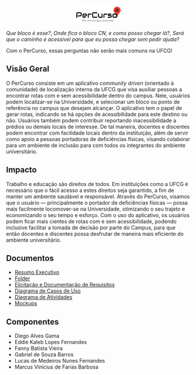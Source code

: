 <p align="center">
  <img width="128" src="https://github.com/lucasmedeiros/percurso/blob/master/percurso-logo.png">
</p>

*Que bloco é esse?*, *Onde fica o bloco CN, e como posso chegar lá?*, *Será que o caminho é acessível para que eu possa chegar sem pedir ajuda?*

Com o PerCurso, essas perguntas não serão mais comuns na UFCG!

## Visão Geral

O PerCurso consiste em um aplicativo *community driven* (orientado à comunidade) de localização interna da UFCG que visa auxiliar pessoas a encontrar rotas com e sem acessibilidade dentro do campus. Nele, usuários podem localizar-se na Universidade, e selecionar um bloco ou ponto de referência no campus que desejam alcançar. O aplicativo tem o papel de gerar rotas, indicando se há opções de acessibilidade para este destino ou não. Usuários também podem contribuir reportando inacessibilidade a prédios ou demais locais de interesse. De tal maneira, docentes e discentes podem encontrar com facilidade locais dentro da instituição, além de servir como apoio a pessoas portadoras de deficiências físicas, visando colaborar para um ambiente de inclusão para com todos os integrantes do ambiente universitário.

## Impacto

Trabalho e educação são direitos de todos. Em instituições como a UFCG é necessário que o fácil acesso a estes direitos seja garantido, a fim de manter um ambiente saudável e responsável. Através do PerCurso, visamos que o usuário — principalmente o portador de deficiências físicas — possa mais facilmente locomover-se na Universidade, otimizando o seu trajeto e economizando o seu tempo e esforço. Com o uso do aplicativo, os usuários podem ficar mais cientes de rotas com e sem acessibilidade, podendo inclusive facilitar a tomada de decisão por parte do Campus, para que então docentes e discentes possa desfrutar de maneira mais eficiente do ambiente universitário.

## Documentos

- [Resumo Executivo](PerCurso%20-%20Resumo%20Executivo.pdf)
- [Folder](PerCurso%20-%20Folder.pdf)
- [Elicitação e Documentação de Requisitos](PerCurso%20-%20Casos%20de%20Uso%20(Elicitação).pdf)
- [Diagrama de Casos de Uso](PerCurso%20-%20Diagrama%20de%20Casos%20de%20Uso.pdf)
- [Diagrama de Atividades](PerCurso%20-%20Diagrama%20de%20Atividades.pdf)
- [Mockups]([/6.%20Mockup](https://marvelapp.com/5844aa6/screen/63859709))


## Componentes

- Diego Alves Gama
- Eddie Kaleb Lopes Fernandes
- Fanny Batista Vieira
- Gabriel de Souza Barros
- Lucas de Medeiros Nunes Fernandes
- Marcus Vinícius de Farias Barbosa
